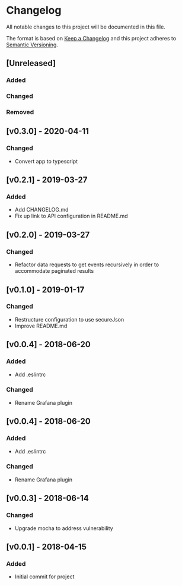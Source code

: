 # Changelog
All notable changes to this project will be documented in this file.

The format is based on [Keep a Changelog](http://keepachangelog.com/en/1.0.0/)
and this project adheres to [Semantic Versioning](http://semver.org/spec/v2.0.0.html).

## [Unreleased]

### Added

### Changed

### Removed

## [v0.3.0] - 2020-04-11
### Changed
- Convert app to typescript

## [v0.2.1] - 2019-03-27
### Added
- Add CHANGELOG.md
- Fix up link to API configuration in README.md

## [v0.2.0] - 2019-03-27
### Changed
- Refactor data requests to get events recursively in order to accommodate paginated results

## [v0.1.0] - 2019-01-17
### Changed
- Restructure configuration to use secureJson
- Improve README.md

## [v0.0.4] - 2018-06-20
### Added
- Add .eslintrc
### Changed
- Rename Grafana plugin

## [v0.0.4] - 2018-06-20
### Added
- Add .eslintrc
### Changed
- Rename Grafana plugin

## [v0.0.3] - 2018-06-14
### Changed
- Upgrade mocha to address vulnerability

## [v0.0.1] - 2018-04-15
### Added
- Initial commit for project
